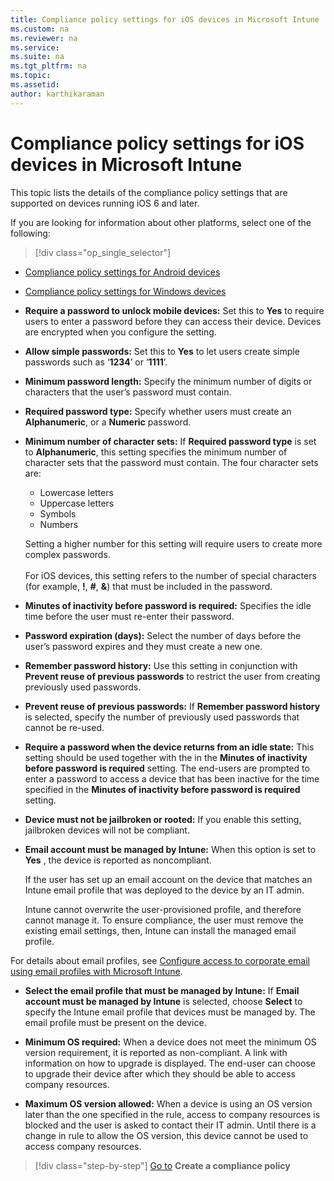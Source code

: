 ```yaml
---
title: Compliance policy settings for iOS devices in Microsoft Intune
ms.custom: na
ms.reviewer: na
ms.service:
ms.suite: na
ms.tgt_pltfrm: na
ms.topic:
ms.assetid:
author: karthikaraman
---
```


# Compliance policy settings for iOS devices in Microsoft Intune

This topic lists the details of the compliance policy settings that
are supported on devices running iOS 6 and later.

If you are looking for information about other platforms, select one of the following:
> [!div class="op_single_selector"]
- [Compliance policy settings for Android devices](android-compliance-policy-settings-in-microsoft-intune.md)
- [Compliance policy settings for Windows devices](windows-compliance-policy-settings-in-microsoft-intune.md)


- **Require a password to unlock mobile devices:**    Set this to **Yes** to require users to enter a password before
  they can access their device. Devices are
  encrypted when you configure the setting.

- **Allow simple passwords:**    Set this
   to **Yes** to let users create simple passwords
   such as ‘**1234**’ or ‘**1111**’.

-  **Minimum password length:**
  Specify the minimum number of digits or characters that
  the user’s password must contain.
- **Required password type:** Specify whether users must create
an **Alphanumeric**, or a **Numeric** password.

- **Minimum number of character sets:** If **Required password type** is set to
**Alphanumeric**, this setting specifies the minimum number of
character sets that the password must contain. The four character sets are:
  -   Lowercase letters
  -   Uppercase letters
  -   Symbols
  -   Numbers

  Setting a higher number for this setting will require users to create more complex passwords.<br /><br />For iOS devices, this setting refers to the number of special characters (for example, **!**, **#**, **&amp;**) that must be included in the password.
- **Minutes of inactivity before password is required:**  Specifies the idle time before the user must re-enter their password.

- **Password expiration (days):** Select the number of days before the user’s password expires
and they must create a new one.

- **Remember password history:** Use this setting in conjunction with **Prevent reuse of previous passwords** to restrict the user from
creating previously used passwords.

- **Prevent reuse of previous passwords:** If **Remember password history** is selected, specify the
number of previously used passwords that cannot be re-used.

- **Require a password when the device returns from an idle state:**
This setting should be used together with the in the **Minutes of inactivity before password is required** setting. The end-users are prompted to enter a password to access a device that has been inactive for the time specified in the
**Minutes of inactivity before password is required** setting.


- **Device must not be jailbroken or rooted:** If you enable this setting,
jailbroken devices will not be compliant.

- **Email account must be managed by Intune:** When this option is set to **Yes** ,
the device is reported as noncompliant.

  If the user has set up an email account on the device that matches an
  Intune email profile that was deployed to the device by an IT admin.

  Intune cannot overwrite the user-provisioned profile, and therefore
  cannot manage it. To ensure compliance, the user must remove the
  existing email settings, then, Intune can install the managed
  email profile.

 For details about email profiles, see [Configure access to
 corporate email using email profiles with Microsoft Intune](../Topic/Configure-access-to-corporate-email-using-email-profiles-with-Microsoft-Intune.md).

- **Select the email profile that must be managed by Intune:**
     If **Email account must be managed by Intune** is selected,
     choose **Select** to specify the Intune email profile that devices
     must be managed by. The email profile must be present on the device.
- **Minimum OS required:** When  a device does not meet the minimum OS
version requirement, it is reported as non-compliant.
A link with information on how to upgrade is displayed. The end-user can choose to upgrade their device after which they should be able to access company resources.

- **Maximum OS version allowed:** When a device is using an
OS version later than the one specified in the rule, access to company resources is blocked and the user is asked to contact their IT admin. Until there is a change in rule to allow the OS version, this device cannot be used to access company resources.
>[!div class="step-by-step"]
>[Go to](create-a-device-compliance-policy-in-microsoft-intune.md)  **Create a compliance policy**
